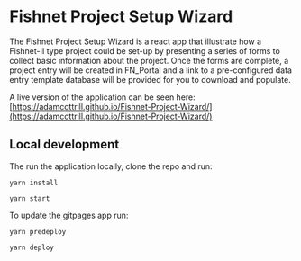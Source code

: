 # Fishnet Project Setup Wizard

The Fishnet Project Setup Wizard is a react app that illustrate how a
Fishnet-II type project could be set-up by presenting a series of
forms to collect basic information about the project. Once the forms
are complete, a project entry will be created in FN_Portal and a link
to a pre-configured data entry template database will be provided for
you to download and populate.

A live version of the application can be seen here:
[https://adamcottrill.github.io/Fishnet-Project-Wizard/](https://adamcottrill.github.io/Fishnet-Project-Wizard/)


## Local development

The run the application locally, clone the repo and run:

    yarn install

    yarn start

To update the gitpages app run:

    yarn predeploy

    yarn deploy
